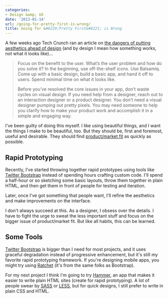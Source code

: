 ```yaml
---
categories:
- Design &amp; UX
date: '2013-01-14'
url: /going-for-pretty-first-is-wrong/
title: Going for &#8220;Pretty First&#8221; is Wrong
---
```


A few weeks ago Tech Crunch ran an article on <a href="http://techcrunch.com/2012/11/24/a-designers-take-on-app-development-pretty-first-is-wrong/">the dangers of putting aesthetics ahead of design</a> (and by design I mean how something works, not what it looks like)...

<blockquote>Focus on the benefit to the user. What’s the user problem and how do you solve it? In the beginning, use off-the-shelf icons. Use Balsamiq. Come up with a basic design, build a basic app, and hand it off to users. Spend minimal time on what it looks like.

Before you’ve resolved the core issues in your app, don’t waste cycles on visual design. If you need help from a designer, reach out to an interaction designer or a product designer. You don’t need a visual designer pumping out pretty pixels. You may need someone to help you clarify how to make your product work and accomplish it in a simple and engaging way.</blockquote>

I've been guilty of doing this myself. I like using beautiful things, and I want the things I make to be beautiful, too. But they should be, first and foremost, useful and desirable. They should find <a href="http://pmarchive.com/guide_to_startups_part4">product/market fit</a> as quickly as possible.
<!--more-->
<h2>Rapid Prototyping</h2>

Recently, I've started throwing together rapid prototypes using tools like <a href="http://twitter.github.com/bootstrap/">Twitter Bootstrap</a> instead of spending hours crafting custom code. I'll spend a half-hour or so sketching some basic layouts, throw them together in plain HTML, and then get them in front of people for testing and iteration.

Later, once I've got something that people want, I'll refine the aesthetics and make improvements on the interface.

I don't always succeed at this. As a designer, I obsess over the details. I have to fight the urge to sweat the less important stuff and focus on the bigger issue of product/market fit. But like all habits, this can be learned.

<h2>Some Tools</h2>

<a href="twitter.github.com/bootstrap/">Twitter Bootstrap</a> is bigger than I need for most projects, and it uses graceful degradation instead of progressive enhancement, but it's still my favorite rapid prototyping framework. If you're designing mobile apps, you might try using <a href="http://maker.github.com/ratchet/">Ratchet</a> (it's from the same folks as Bootstrap).

For my next project I think I'm going to try <a href="http://hammerformac.com/">Hammer</a>, an app that makes it easier to write plain HTML sites (create for rapid prototyping). A lot of people swear by <a href="http://sass-lang.com/">SASS</a> or <a href="http://lesscss.org/">LESS</a>, but for quick designs, I still prefer to write in plain CSS and HTML.